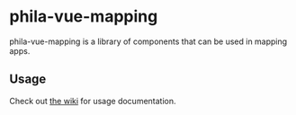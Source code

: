 # phila-vue-mapping

phila-vue-mapping is a library of components that can be used in mapping apps.

## Usage
Check out [the wiki](https://github.com/CityOfPhiladelphia/phila-vue-mapping/wiki) for usage documentation.
